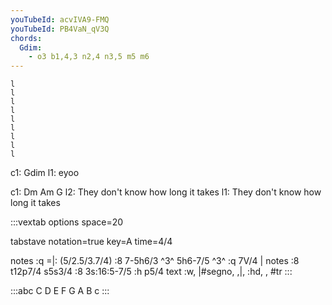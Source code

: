 ```yaml
---
youTubeId: acvIVA9-FMQ
youTubeId: PB4VaN_qV3Q
chords:
  Gdim:
    - o3 b1,4,3 n2,4 n3,5 m5 m6
---
```

    
    
    l
    l
    l
    l
    l
    l
    l
    l
    l
    
c1: Gdim
l1: eyoo

c1: Dm                    Am                G
l2: They don't know how   long it  takes
l1:            They don't know how long  it takes


:::vextab
options space=20

tabstave
  notation=true
  key=A time=4/4

  notes :q =|: (5/2.5/3.7/4) :8 7-5h6/3 ^3^ 5h6-7/5 ^3^ :q 7V/4 |
  notes :8 t12p7/4 s5s3/4 :8 3s:16:5-7/5 :h p5/4
  text :w, |#segno, ,|, :hd, , #tr
:::


:::abc
C D E F G A B c
:::
